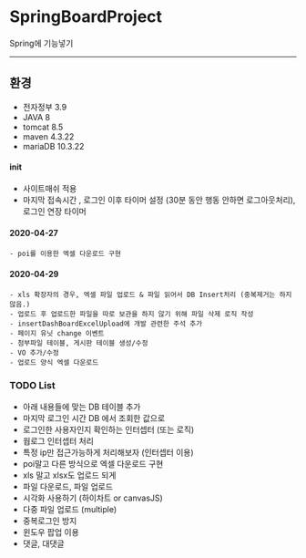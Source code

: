 # SpringBoardProject
Spring에 기능넣기

---

## 환경
- 전자정부 3.9
- JAVA 8
- tomcat 8.5
- maven 4.3.22
- mariaDB 10.3.22

#### init
- 사이트매쉬 적용
- 마지막 접속시간 , 로그인 이후 타이머 설정 (30분 동안 행동 안하면 로그아웃처리), 로그인 연장 타이머

#### 2020-04-27
	- poi를 이용한 엑셀 다운로드 구현
#### 2020-04-29
	- xls 확장자의 경우, 엑셀 파일 업로드 & 파일 읽어서 DB Insert처리 (중복제거는 하지않음.)
	- 업로드 후 업로드한 파일을 따로 보관을 하지 않기 위해 파일 삭제 로직 작성
	- insertDashBoardExcelUpload에 개발 관련한 주석 추가
	- 페이지 유닛 change 이벤트
	- 첨부파일 테이블, 게시판 테이블 생성/수정
	- VO 추가/수정
	- 업로드 양식 엑셀 다운로드





 
### TODO List
- 아래 내용들에 맞는 DB 테이블 추가
- 마지막 로그인 시간 DB 에서 조회한 값으로
- 로그인한 사용자인지 확인하는 인터셉터 (또는 로직)
- 웝로그 인터셉터 처리
- 특정 ip만 접근가능하게 처리해보자 (인터셉터 이용)
- poi말고 다른 방식으로 엑셀 다운로드 구현
- xls 말고 xlsx도 업로드 되게
- 파일 다운로드, 파일 업로드
- 시각화 사용하기 (하이차트 or canvasJS)
- 다중 파일 업로드 (multiple)
- 중복로그인 방지
- 윈도우 팝업 이용
- 댓글, 대댓글